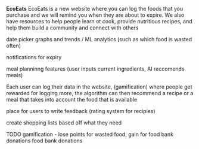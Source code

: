 **EcoEats**
EcoEats is a new website where you can log the foods that you purchase
and we will remind you when they are about to expire. We also have resources
to help people learn ot cook, provide nutritious recipes, and help them build a 
community and connect with others

date picker
graphs and trends / ML analytics (such as which food is wasted often)

notifications for expiry

meal planninng features (user inputs current ingredients, AI reccomends meals)

Each user can log their data in the website, (gamification) where people get rewarded
for logging more, the algorithm can then recommend a recipe or a meal that takes into account
the food that is available 

place for users to write feedback (rating system for recipies)

create shopping lists based off what they need

TODO
gamification - lose points for wasted food, gain for food bank donations
food bank donations
